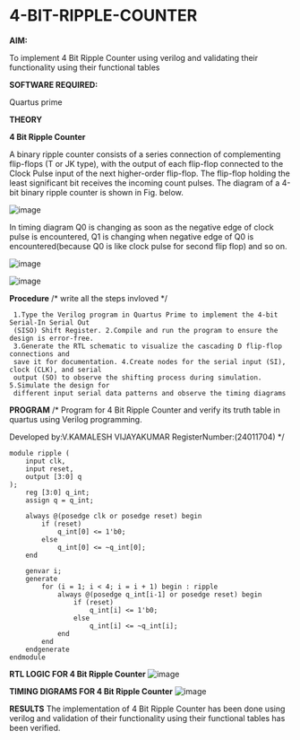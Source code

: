 # 4-BIT-RIPPLE-COUNTER

**AIM:**

To implement  4 Bit Ripple Counter using verilog and validating their functionality using their functional tables

**SOFTWARE REQUIRED:**

Quartus prime

**THEORY**

**4 Bit Ripple Counter**

A binary ripple counter consists of a series connection of complementing flip-flops (T or JK type), with the output of each flip-flop connected to the Clock Pulse input of the next higher-order flip-flop. The flip-flop holding the least significant bit receives the incoming count pulses. The diagram of a 4-bit binary ripple counter is shown in Fig. below.

![image](https://github.com/naavaneetha/4-BIT-RIPPLE-COUNTER/assets/154305477/cb4b74d4-31ab-4359-95d0-d22e67daba13)

In timing diagram Q0 is changing as soon as the negative edge of clock pulse is encountered, Q1 is changing when negative edge of Q0 is encountered(because Q0 is like clock pulse for second flip flop) and so on.

![image](https://github.com/naavaneetha/4-BIT-RIPPLE-COUNTER/assets/154305477/a573a7d6-014e-4e54-93e6-e2ac9530960b)

![image](https://github.com/naavaneetha/4-BIT-RIPPLE-COUNTER/assets/154305477/85e1958a-2fc1-49bb-9a9f-d58ccbf3663c)

**Procedure**
/* write all the steps invloved */
```
 1.Type the Verilog program in Quartus Prime to implement the 4-bit Serial-In Serial Out
 (SISO) Shift Register. 2.Compile and run the program to ensure the design is error-free.
 3.Generate the RTL schematic to visualize the cascading D flip-flop connections and
 save it for documentation. 4.Create nodes for the serial input (SI), clock (CLK), and serial
 output (SO) to observe the shifting process during simulation. 5.Simulate the design for
 different input serial data patterns and observe the timing diagrams
```
**PROGRAM**
/* Program for 4 Bit Ripple Counter and verify its truth table in quartus using Verilog programming.

 Developed by:V.KAMALESH VIJAYAKUMAR RegisterNumber:(24011704)
*/
```
module ripple (     
    input clk,     
    input reset,   
    output [3:0] q 
);     
    reg [3:0] q_int;      
    assign q = q_int;      

    always @(posedge clk or posedge reset) begin
        if (reset)              
            q_int[0] <= 1'b0; 
        else              
            q_int[0] <= ~q_int[0]; 
    end      

    genvar i;     
    generate         
        for (i = 1; i < 4; i = i + 1) begin : ripple             
            always @(posedge q_int[i-1] or posedge reset) begin
                if (reset)                      
                    q_int[i] <= 1'b0; 
                else                      
                    q_int[i] <= ~q_int[i]; 
            end         
        end     
    endgenerate 
endmodule
```
**RTL LOGIC FOR 4 Bit Ripple Counter**
![image](https://github.com/user-attachments/assets/d662fe81-e9fd-4165-b2fc-c7d2aaf1db51)

**TIMING DIGRAMS FOR 4 Bit Ripple Counter**
![image](https://github.com/user-attachments/assets/27ad35f3-5ce7-4d9c-99dd-830f87c7fec6)


**RESULTS**
The implementation of 4 Bit Ripple Counter has been done using verilog and validation of their functionality using their functional tables has been verified.
